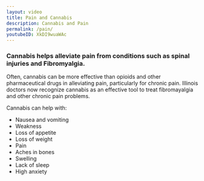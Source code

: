 ```yaml
---
layout: video
title: Pain and Cannabis
description: Cannabis and Pain
permalink: /pain/
youtubeID: XkDI9wuaWAc
---
```


### Cannabis helps alleviate pain from conditions such as spinal injuries and Fibromyalgia.

Often, cannabis can be more effective than opioids and other pharmaceutical drugs in alleviating pain, particularly for chronic pain. Illinois doctors now recognize cannabis as an effective tool to treat fibromayalgia and other chronic pain problems.

Cannabis can help with:

* Nausea and vomiting
* Weakness
* Loss of appetite
* Loss of weight
* Pain
* Aches in bones
* Swelling
* Lack of sleep
* High anxiety
